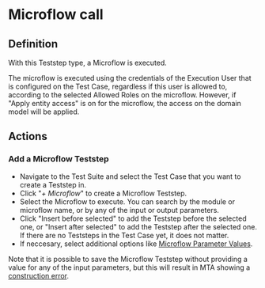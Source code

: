 # Microflow call

## Definition

With this Teststep type, a Microflow is executed. 

The microflow is executed using the credentials of the Execution User that is configured on the Test Case, regardless if this user is allowed to, according to the selected Allowed Roles on the microflow. However, if "Apply entity access" is on for the microflow, the access on the domain model will be applied.

## Actions

### Add a Microflow Teststep
- Navigate to the Test Suite and select the Test Case that you want to create a Teststep in.
- Click "*+ Microflow*" to create a Microflow Teststep.
- Select the Microflow to execute. You can search by the module or microflow name, or by any of the input or output parameters.
- Click "Insert before selected" to add the Teststep before the selected one, or "Insert after selected" to add the Teststep after the selected one. If there are no Teststeps in the Test Case yet, it does not matter.
- If neccesary, select additional options like [Microflow Parameter Values](../refguide/microflow-parameter-value).

Note that it is possible to save the Microflow Teststep without providing a value for any of the input parameters, but this will result in MTA showing a [construction error](../../refguide/construction-error).